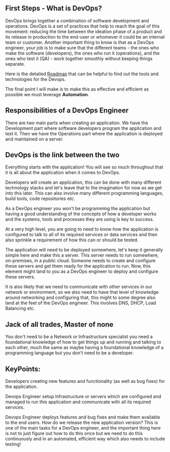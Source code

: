 ## First Steps - What is DevOps?
DevOps brings together a combination of software development and operations. DevOps is a set of practices that help to reach the goal of this movement: reducing the time between the ideation phase of a product and its release in production to the end-user or whomever it could be an internal team or customer.
Another important thing to know is that as a DevOps engineer, your job is to make sure that the different teams - the ones who make the software (developers), the ones who run it (operations), and the ones who test it (QA) - work together smoothly without keeping things separate.


Here is the detailed [Roadmap](https://roadmap.sh/devops) that can be helpful to find out the tools and technologies for the Devops.

The final point I will make is to make this as effective and efficient as possible we must leverage **Automation**.

## Responsibilities of a DevOps Engineer
There are two main parts when creating an application. We have the Development part where software developers program the application and test it. Then we have the Operations part where the application is deployed and maintained on a server.

## DevOps is the link between the two
Everything starts with the application! You will see so much throughout that it is all about the application when it comes to DevOps.

Developers will create an application, this can be done with many different technology stacks and let's leave that to the imagination for now as we get into this later. This can also involve many different programming languages, build tools, code repositories etc.

As a DevOps engineer you won't be programming the application but having a good understanding of the concepts of how a developer works and the systems, tools and processes they are using is key to success.

At a very high level, you are going to need to know how the application is configured to talk to all of its required services or data services and then also sprinkle a requirement of how this can or should be tested.

The application will need to be deployed somewhere, let's keep it generally simple here and make this a server. This server needs to run somewhere, on-premises, in a public cloud.  Someone needs to create and configure these servers and get them ready for the application to run. Now, this element might land to you as a DevOps engineer to deploy and configure these servers.

It is also likely that we need to communicate with other services in our network or environment, so we also need to have that level of knowledge around networking and configuring that, this might to some degree also land at the feet of the DevOps engineer. This involves DNS, DHCP, Load Balancing etc.

## Jack of all trades, Master of none
You don't need to be a Network or Infrastructure specialist you need a foundational knowledge of how to get things up and running and talking to each other, much the same as maybe having a foundational knowledge of a programming language but you don't need to be a developer.

## KeyPoints:
Developers creating new features and functionality (as well as bug fixes) for the application.

Devops Engineer setup Infrastructure or servers which are configured and managed to run this application and communicate with all its required services.

Devops Engineer deploys features and bug fixes and make them available to the end users. How do we release the new application version? This is one of the main tasks for a DevOps engineer, and the important thing here is not to just figure out how to do this once but we need to do this continuously and in an automated, efficient way which also needs to include testing!